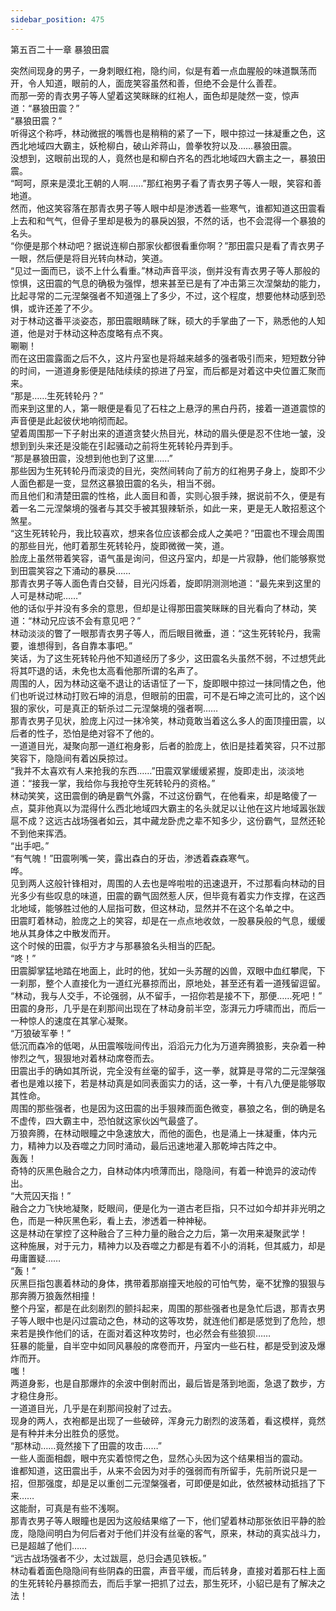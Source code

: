 ```yaml
---
sidebar_position: 475
---
```

 第五百二十一章 暴狼田震


突然间现身的男子，一身刺眼红袍，隐约间，似是有着一点血腥般的味道飘荡而开，令人知道，眼前的人，面庞笑容虽然和善，但绝不会是什么善茬。  
而那一旁的青衣男子等人望着这笑眯眯的红袍人，面色却是陡然一变，惊声道：“暴狼田震？”  
“暴狼田震？”  
听得这个称呼，林动微抿的嘴唇也是稍稍的紧了一下，眼中掠过一抹凝重之色，这西北地域四大霸主，妖枪柳白，破山斧蒋山，兽拳牧狩以及……暴狼田震。  
没想到，这眼前出现的人，竟然也是和柳白齐名的西北地域四大霸主之一，暴狼田震。  
“呵呵，原来是漠北王朝的人啊……”那红袍男子看了青衣男子等人一眼，笑容和善地道。  
然而，他这笑容落在那青衣男子等人眼中却是渗透着一些寒气，谁都知道这田震看上去和和气气，但骨子里却是极为的暴戾凶狠，不然的话，也不会混得一个暴狼的名头。  
“你便是那个林动吧？据说连柳白那家伙都很看重你啊？”那田震只是看了青衣男子一眼，然后便是将目光转向林动，笑道。  
“见过一面而已，谈不上什么看重。”林动声音平淡，倒并没有青衣男子等人那般的惊惧，这田震的气息的确极为强悍，想来甚至已是有了冲击第三次涅槃劫的能力，比起寻常的二元涅槃强者不知道强上了多少，不过，这个程度，想要他林动感到恐惧，或许还差了不少。  
对于林动这番平淡姿态，那田震眼睛眯了眯，硕大的手掌曲了一下，熟悉他的人知道，他是对于林动这种态度略有点不爽。  
唰唰！  
而在这田震露面之后不久，这片丹室也是将越来越多的强者吸引而来，短短数分钟的时间，一道道身影便是陆陆续续的掠进了丹室，而后都是对着这中央位置汇聚而来。  
“那是……生死转轮丹？”  
而来到这里的人，第一眼便是看见了石柱之上悬浮的黑白丹药，接着一道道震惊的声音便是此起彼伏地响彻而起。  
望着周围那一下子射出来的道道贪婪火热目光，林动的眉头便是忍不住地一皱，没想到到头来还是没能在引起骚动之前将生死转轮丹弄到手。  
“那是暴狼田震，没想到他也到了这里……”  
那些因为生死转轮丹而滚烫的目光，突然间转向了前方的红袍男子身上，旋即不少人面色都是一变，显然这暴狼田震的名头，相当不弱。  
而且他们和清楚田震的性格，此人面目和善，实则心狠手辣，据说前不久，便是有着一名二元涅槃境的强者与其交手被其狠辣斩杀，如此一来，更是无人敢招惹这个煞星。  
“这生死转轮丹，我比较喜欢，想来各位应该都会成人之美吧？”田震也不理会周围的那些目光，他盯着那生死转轮丹，旋即微微一笑，道。  
脸庞上虽然带着笑容，语气虽是询问，但这丹室内，却是一片寂静，他们能够察觉到田震笑容之下涌动的暴戾……  
那青衣男子等人面色青白交替，目光闪烁着，旋即阴测测地道：“最先来到这里的人可是林动呢……”  
他的话似乎并没有多余的意思，但却是让得那田震笑眯眯的目光看向了林动，笑道：“林动兄应该不会有意见吧？”  
林动淡淡的瞥了一眼那青衣男子等人，而后眼目微垂，道：“这生死转轮丹，我需要，谁想得到，各自靠本事吧。”  
笑话，为了这生死转轮丹他不知道经历了多少，这田震名头虽然不弱，不过想凭此将其吓退的话，未免也太高看他那所谓的名声了。  
周围的人，因为林动这毫不退让的话语怔了一下，旋即眼中掠过一抹同情之色，他们也听说过林动打败石坤的消息，但眼前的田震，可不是石坤之流可比的，这个凶狠的家伙，可是真正的斩杀过二元涅槃境的强者啊……  
那青衣男子见状，脸庞上闪过一抹冷笑，林动竟敢当着这么多人的面顶撞田震，以后者的性子，恐怕是绝对容不了他的。  
一道道目光，凝聚向那一道红袍身影，后者的脸庞上，依旧是挂着笑容，只不过那笑容下，隐隐间有着凶戾掠过。  
“我并不太喜欢有人来抢我的东西……”田震双掌缓缓紧握，旋即走出，淡淡地道：“接我一掌，我给你与我抢夺生死转轮丹的资格。”  
林动笑笑，这田震倒的确是霸气外露，不过这份霸气，在他看来，却是略傻了一点，莫非他真以为混得什么西北地域四大霸主的名头就足以让他在这片地域嚣张跋扈不成？这远古战场强者如云，其中藏龙卧虎之辈不知多少，这份霸气，显然还轮不到他来挥洒。  
“出手吧。”  
“有气魄！”田震咧嘴一笑，露出森白的牙齿，渗透着森森寒气。  
哗。  
见到两人这般针锋相对，周围的人去也是哗啦啦的迅速退开，不过那看向林动的目光多少有些叹息的味道，田震的霸气固然惹人厌，但毕竟有着实力作支撑，在这西北地域，能够胜过他的人屈指可数，但这林动，显然并不在这个名单之中。  
田震盯着林动，脸庞之上的笑容，却是在一点点地收敛，一股暴戾般的气息，缓缓地从其身体之中散发而开。  
这个时候的田震，似乎方才与那暴狼名头相当的匹配。  
“咚！”  
田震脚掌猛地踏在地面上，此时的他，犹如一头苏醒的凶兽，双眼中血红攀爬，下一刹那，整个人直接化为一道红光暴掠而出，原地处，甚至还有着一道残留逗留。  
“林动，我与人交手，不论强弱，从不留手，一招你若是接不下，那便……死吧！”  
田震的身形，几乎是在刹那间出现在了林动身前半空，澎湃元力呼啸而出，而后一一种惊人的速度在其掌心凝聚。  
“万狼破军拳！”  
低沉而森冷的低喝，从田震喉咙间传出，滔滔元力化为万道奔腾狼影，夹杂着一种惨烈之气，狠狠地对着林动席卷而去。  
田震出手的确如其所说，完全没有丝毫的留手，这一拳，就算是寻常的二元涅槃强者也是难以接下，若是林动真是如同表面实力的话，这一拳，十有八九便是能够取其性命。  
周围的那些强者，也是因为这田震的出手狠辣而面色微变，暴狼之名，倒的确是名不虚传，四大霸主中，恐怕就这家伙凶气最盛了。  
万狼奔腾，在林动眼瞳之中急速放大，而他的面色，也是涌上一抹凝重，体内元力，精神力以及吞噬之力同时涌动，最后迅速地灌入那乾坤古阵之中。  
轰轰！  
奇特的灰黑色融合之力，自林动体内喷薄而出，隐隐间，有着一种诡异的波动传出。  
“大荒囚天指！”  
融合之力飞快地凝聚，眨眼间，便是化为一道古老巨指，只不过如今却并非光明之色，而是一种灰黑色彩，看上去，渗透着一种神秘。  
这是林动在掌控了这种融合了三种力量的融合之力后，第一次用来凝聚武学！  
这种施展，对于元力，精神力以及吞噬之力都是有着不小的消耗，但其威力，却是毋庸置疑……  
“轰！”  
灰黑巨指包裹着林动的身体，携带着那崩撞天地般的可怕气势，毫不犹豫的狠狠与那奔腾万狼轰然相撞！  
整个丹室，都是在此刻剧烈的颤抖起来，周围的那些强者也是急忙后退，那青衣男子等人眼中也是闪过震动之色，林动的这等攻势，就连他们都是感觉到了危险，想来若是换作他们的话，在面对着这种攻势时，也必然会有些狼狈……  
狂暴的能量，自半空中如同风暴般的席卷而开，丹室内一些石柱，都是受到波及爆炸而开。  
嗤！  
两道身影，也是自那爆炸的余波中倒射而出，最后皆是落到地面，急退了数步，方才稳住身形。  
一道道目光，几乎是在刹那间投射了过去。  
现身的两人，衣袍都是出现了一些破碎，浑身元力剧烈的波荡着，看这模样，竟然是有种并未分出胜负的感觉。  
“那林动……竟然接下了田震的攻击……”  
一些人面面相觑，眼中充实着惊愕之色，显然心头因为这个结果相当的震动。  
谁都知道，这田震出手，从来不会因为对手的强弱而有所留手，先前所说只是一招，但那强度，却是足以重创二元涅槃强者，可即便是如此，依然被林动抵挡了下来……  
这能耐，可真是有些不浅啊。  
那青衣男子等人眼瞳也是因为这般结果缩了一下，他们望着林动那张依旧平静的脸庞，隐隐间明白为何后者对于他们并没有丝毫的客气，原来，林动的真实战斗力，已是超越了他们……  
“远古战场强者不少，太过跋扈，总归会遇见铁板。”  
林动看着面色隐隐间有些阴森的田震，声音平缓，而后转身，直接对着那石柱上面的生死转轮丹暴掠而去，而后手掌一把抓了过去，那生死环，小貂已是有了解决之法！  
  
  

